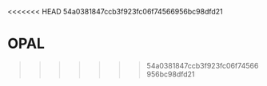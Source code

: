 <<<<<<< HEAD
54a0381847ccb3f923fc06f74566956bc98dfd21
# OPAL
>>>>>>> 54a0381847ccb3f923fc06f74566956bc98dfd21
